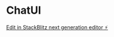 # ChatUI

[Edit in StackBlitz next generation editor ⚡️](https://stackblitz.com/~/github.com/RoyDingZF/ChatUI)